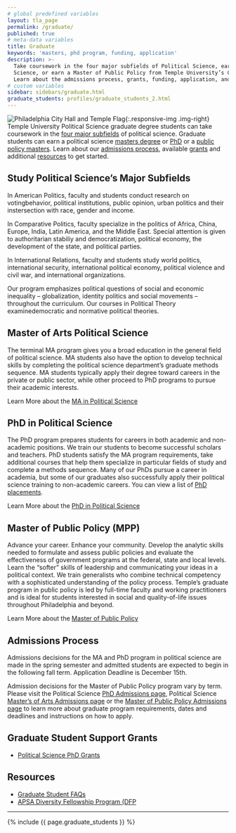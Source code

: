 ```yaml
---
# global predefined variables
layout: tla_page
permalink: /graduate/
published: true
# meta-data variables
title: Graduate
keywords: 'masters, phd program, funding, application'
description: >-
  Take coursework in the four major subfields of Political Science, earn your MA or PhD in Political
  Science, or earn a Master of Public Policy from Temple University’s College of Liberal Arts.
  Learn about the admissions process, grants, funding, application, and our resources.
# custom variables
sidebar: sidebars/graduate.html
graduate_students: profiles/graduate_students_2.html
---
```

![Philadelphia City Hall and Temple Flag]({{site.baseurl}}/media/Temple-Flag-and-City-Hall.jpg){:.responsive-img .img-right}
Temple University Political Science graduate degree students can take coursework in the [four major subfields](#study-political-sciences-four-major-subfields) of political science. Graduate students can earn a political science [masters degree](#master-of-arts-in-political-science) or [PhD](#phd-in-political-science) or a [public policy masters](#master-of-public-policy-mpp). Learn about our [admissions process](#admissions-process), available [grants](#graduate-student-support-grants) and additional [resources](#resources) to get started.

## Study Political Science’s Major Subfields
In American Politics, faculty and students conduct research on votingbehavior, political institutions, public opinion, urban politics and their instersection with race, gender and income.

In Comparative Politics, faculty specialize in the politics of Africa, China, Europe, India, Latin America, and the Middle East. Special attention is given to authoritarian stabiliy and democratization, political economy, the development of the state, and political parties. 

In International Relations, faculty and students study world politics, international security, international political economy, political violence and civil war, and international organizations.

Our program emphasizes political questions of social and economic inequality – globalization, identity politics and social movements – throughout the curriculum. Our courses in Political Theory examinedemocratic and normative political theories. 

## Master of Arts Political Science
The terminal MA program gives you a broad education in the general field of political science. MA students also have the option to develop technical skills by completing the political science department’s graduate methods sequence. MA students typically apply their degree toward careers in the private or public sector, while other proceed to PhD programs to pursue their academic interests.

Learn More about the [MA in Political Science](https://www.temple.edu/academics/degree-programs/political-science-ma-la-pols-ma/)

## PhD in Political Science
The PhD program prepares students for careers in both academic and non-academic positions. We train our students to become successful scholars and teachers. PhD students satisfy the MA program requirements, take additional courses that help them specialize in particular fields of study and complete a methods sequence. Many of our PhDs pursue a career in academia, but some of our graduates also successfully apply their political science training to non-academic careers. You can view a list of [PhD placements](https://drive.google.com/file/d/1HoyBwbDqhFo24YUwWm9dVPuV0s6oMdgK/view?usp=sharing).

Learn More about the [PhD in Political Science](https://www.temple.edu/academics/degree-programs/political-science-phd-la-pols-phd)

## Master of Public Policy (MPP)
Advance your career. Enhance your community. Develop the analytic skills needed to formulate and assess public policies and evaluate the effectiveness of government programs at the federal, state and local levels. Learn the “softer” skills of leadership and communicating your ideas in a political context. We train generalists who combine technical competency with a sophisticated understanding of the policy process. Temple’s graduate program in public policy is led by full-time faculty and working practitioners and is ideal for students interested in social and quality-of-life issues throughout Philadelphia and beyond.

Learn More about the [Master of Public Policy](https://www.cla.temple.edu/public-policy/graduate/)

## Admissions Process
Admissions decisions for the MA and PhD program in political science are made in the spring semester and admitted students are expected to begin in the following fall term. Application Deadline is December 15th. 

Admission decisions for the Master of Public Policy program vary by term. Please visit the Political Science [PhD Admissions page](https://www.temple.edu/academics/degree-programs/political-science-phd-la-pols-phd), Political Science [Master’s of Arts Admissions page](https://www.temple.edu/academics/degree-programs/political-science-ma-la-pols-ma/) or the [Master of Public Policy Admissions page](https://www.temple.edu/academics/degree-programs/public-policy-mpp-la-ppol-mpp/cla-public-policy-mpp-admissions) to learn more about graduate program requirements, dates and deadlines and instructions on how to apply.

## Graduate Student Support Grants
- [Political Science PhD Grants](https://www.temple.edu/academics/degree-programs/political-science-phd-la-pols-phd/cla-political-science-phd-scholarships-financial-aid)

## Resources
- [Graduate Student FAQs](https://liberalarts.temple.edu/sites/liberalarts/files/PolySci%20Graduate%20Frequently%20Asked%20Questions.pdf)
- [APSA Diversity Fellowship Program (DFP](https://www.apsanet.org/mfp)

___

{% include {{ page.graduate_students }} %}

